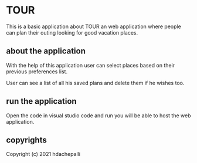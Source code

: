 # TOUR
This is a basic application about TOUR an web application where people can plan their outing looking for good vacation places.

## about the application

With the help of this application user can select places based on their previous preferences list.

User can see a list of all his saved plans and delete them if he wishes too.

## run the application

Open the code in visual studio code and run you will be able to host the web application.

## copyrights

Copyright (c) 2021 hdachepalli

